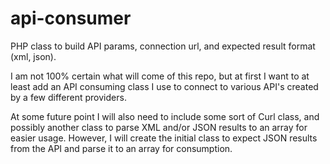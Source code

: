 api-consumer
============

PHP class to build API params, connection url, and expected result format (xml, json).

I am not 100% certain what will come of this repo, but at first I want to at least add an API consuming class I use to connect to various API's created by a few different providers.

At some future point I will also need to include some sort of Curl class, and possibly another class to parse XML and/or JSON results to an array for easier usage.  However, I will create the initial class to expect JSON results from the API and parse it to an array for consumption.
